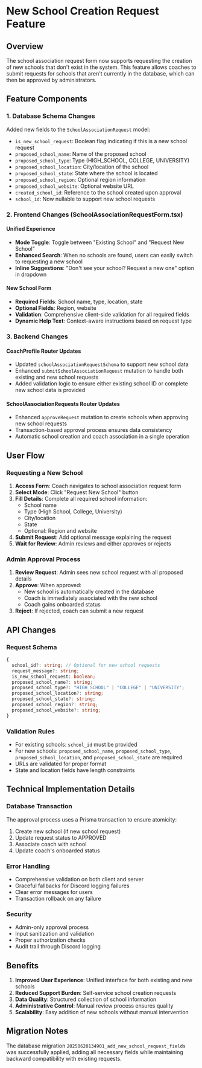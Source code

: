 # New School Creation Request Feature

## Overview

The school association request form now supports requesting the creation of new schools that don't exist in the system. This feature allows coaches to submit requests for schools that aren't currently in the database, which can then be approved by administrators.

## Feature Components

### 1. Database Schema Changes

Added new fields to the `SchoolAssociationRequest` model:

- `is_new_school_request`: Boolean flag indicating if this is a new school request
- `proposed_school_name`: Name of the proposed school
- `proposed_school_type`: Type (HIGH_SCHOOL, COLLEGE, UNIVERSITY)
- `proposed_school_location`: City/location of the school
- `proposed_school_state`: State where the school is located
- `proposed_school_region`: Optional region information
- `proposed_school_website`: Optional website URL
- `created_school_id`: Reference to the school created upon approval
- `school_id`: Now nullable to support new school requests

### 2. Frontend Changes (SchoolAssociationRequestForm.tsx)

#### Unified Experience

- **Mode Toggle**: Toggle between "Existing School" and "Request New School"
- **Enhanced Search**: When no schools are found, users can easily switch to requesting a new school
- **Inline Suggestions**: "Don't see your school? Request a new one" option in dropdown

#### New School Form

- **Required Fields**: School name, type, location, state
- **Optional Fields**: Region, website
- **Validation**: Comprehensive client-side validation for all required fields
- **Dynamic Help Text**: Context-aware instructions based on request type

### 3. Backend Changes

#### CoachProfile Router Updates

- Updated `schoolAssociationRequestSchema` to support new school data
- Enhanced `submitSchoolAssociationRequest` mutation to handle both existing and new school requests
- Added validation logic to ensure either existing school ID or complete new school data is provided

#### SchoolAssociationRequests Router Updates

- Enhanced `approveRequest` mutation to create schools when approving new school requests
- Transaction-based approval process ensures data consistency
- Automatic school creation and coach association in a single operation

## User Flow

### Requesting a New School

1. **Access Form**: Coach navigates to school association request form
2. **Select Mode**: Click "Request New School" button
3. **Fill Details**: Complete all required school information:
   - School name
   - Type (High School, College, University)
   - City/location
   - State
   - Optional: Region and website
4. **Submit Request**: Add optional message explaining the request
5. **Wait for Review**: Admin reviews and either approves or rejects

### Admin Approval Process

1. **Review Request**: Admin sees new school request with all proposed details
2. **Approve**: When approved:
   - New school is automatically created in the database
   - Coach is immediately associated with the new school
   - Coach gains onboarded status
3. **Reject**: If rejected, coach can submit a new request

## API Changes

### Request Schema

```typescript
{
  school_id?: string; // Optional for new school requests
  request_message?: string;
  is_new_school_request: boolean;
  proposed_school_name?: string;
  proposed_school_type?: "HIGH_SCHOOL" | "COLLEGE" | "UNIVERSITY";
  proposed_school_location?: string;
  proposed_school_state?: string;
  proposed_school_region?: string;
  proposed_school_website?: string;
}
```

### Validation Rules

- For existing schools: `school_id` must be provided
- For new schools: `proposed_school_name`, `proposed_school_type`, `proposed_school_location`, and `proposed_school_state` are required
- URLs are validated for proper format
- State and location fields have length constraints

## Technical Implementation Details

### Database Transaction

The approval process uses a Prisma transaction to ensure atomicity:

1. Create new school (if new school request)
2. Update request status to APPROVED
3. Associate coach with school
4. Update coach's onboarded status

### Error Handling

- Comprehensive validation on both client and server
- Graceful fallbacks for Discord logging failures
- Clear error messages for users
- Transaction rollback on any failure

### Security

- Admin-only approval process
- Input sanitization and validation
- Proper authorization checks
- Audit trail through Discord logging

## Benefits

1. **Improved User Experience**: Unified interface for both existing and new schools
2. **Reduced Support Burden**: Self-service school creation requests
3. **Data Quality**: Structured collection of school information
4. **Administrative Control**: Manual review process ensures quality
5. **Scalability**: Easy addition of new schools without manual intervention

## Migration Notes

The database migration `20250620134901_add_new_school_request_fields` was successfully applied, adding all necessary fields while maintaining backward compatibility with existing requests.
